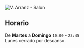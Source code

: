 <IndexHeader />

![V. Arranz - Salon](/img/index/salon-1.jpg)

## Horario
De **Martes** a **Domingo** `10:00` - `23:45`  
Lunes cerrado por descanso.

<TwoCols>
  <template v-slot:col-1>
    <p>Celebre con nosostros sus eventos: bodas, comuniones, bautizos, aniversarios...</p>
  </template>

  <template v-slot:col-2>
    <p>Aquí va alguna información de contacto</p>
  </template>
</TwoCols>

<ThreeBlock />

<!-- <SeparatorBar color="grey"/> -->
<!-- <SeparatorBar color="red"/> -->
